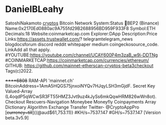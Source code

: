 # DanielBLeahy
SatoshiNakamoto [cryptos](danielleahy304@gmail.com)
Bitcoin Network System:Status
🙂BEP2 (Binance) Name:0x2170Ed0880ac9A755fd29B2688956BD959F933F8 Symbol:ETH Decimals:18 Website:coinmarketcap.com 
Explorer:DApp Description:Price Links:https://assets.trustwallet.com/? 
telegramtelegram_news blogdocsforum discord reddit whitepaper medium coingeckosource_code. LinkAdd all that apply.
#YOUTUBE:https://youtube.com/channel/UCAY600P4m3zaB_w9i-DDTNg 
#COINMARKETCAP:https://coinmarketcap.com/currencies/ethereum/ GITHUB: https://github.com/mainnet-etherscan-cryptos-beta3checkout Tags(c)2022.

~~****6808~~
RAM-API 'mainnet.ch' BitcoinAddress=1AmA5HQGS75jnxoiNYQv7HJqyLSH3mGjdF.
Secret Key Valued-Array (L4oqdP5qWCwSR3FT55HMZ3Jvt9uz4kJySs6mkQqwHRM826wWn8ot).
Checkout
Rescuers-Navigation
Moneybee
Moneyfly
Coinpayments
Array
Dictionary
Algorithm
Exchange
Transfer
Twitter- @CryptoAppPro
[~~currency~till~~]{(@aud$61,753.11)}
#KH/s~7537.147
#GH/s~7537.147
[Version beta.3v5.9]
